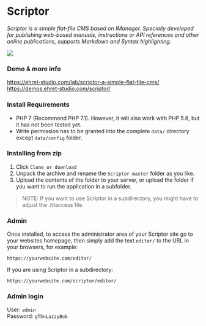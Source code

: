 # Scriptor

_Scriptor is a simple flat-file CMS based on IManager. Specially developed for publishing web-based manuals, instructions or API references and other online publications, supports Markdown and Syntax highlighting._

![](https://demos.ehret-studio.com/scriptor/data/uploads/intro-scriptor800.jpg?v=4.3)


### Demo & more info
https://ehret-studio.com/lab/scriptor-a-simple-flat-file-cms/   
https://demos.ehret-studio.com/scriptor/

### Install Requirements
- PHP 7 (Recommend PHP 7.1). However, it will also work with PHP 5.6, but it has not been tested yet.
- Write permission has to be granted into the complete `data/` directory except `data/config` folder.

### Installing from zip
1. Click `Clone or download`
2. Unpack the archive and rename the `Scriptor-master` folder as you like.
3. Upload the contents of the folder to your server, or upload the folder if you want to run the application in a subfolder.

> NOTE: If you want to use Scriptor in a subdirectory, you might have to adjust the .htaccess file.

### Admin
Once installed, to access the administrator area of your Scriptor site go to your websites homepage, then simply add the text `editor/` to the URL in your browsers, for example: 
```
https://yourwebsite.com/editor/
```

If you are using Scriptor in a subdirectory: 
```
https://yourwebsite.com/scriptor/editor/
```

### Admin login  
User: `admin`   
Password: `gT5nLazzyBob`


